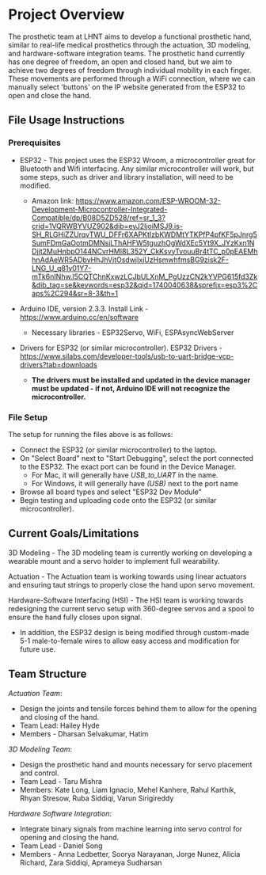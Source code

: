 # Project Overview

The prosthetic team at LHNT aims to develop a functional prosthetic hand, similar to real-life medical prosthetics through the actuation, 3D modeling, and hardware-software integration teams. The prosthetic hand currently has one degree of freedom, an open and closed hand, but we aim to achieve two degrees of freedom through individual mobility in each finger. These movements are performed through a WiFi connection, where we can manually select 'buttons' on the IP website generated from the ESP32 to open and close the hand.

## File Usage Instructions
### Prerequisites
- ESP32 - This project uses the ESP32 Wroom, a microcontroller great for Bluetooth and Wifi interfacing. Any similar microcontroller will work, but some steps, such as driver and library installation, will need to be modified.
  - Amazon link: https://www.amazon.com/ESP-WROOM-32-Development-Microcontroller-Integrated-Compatible/dp/B08D5ZD528/ref=sr_1_3?crid=1VQRWBYVUZ902&dib=eyJ2IjoiMSJ9.is-SH_RLGHiZZUrqvTWU_DFFr6XAPKtIzbKWDMtYTKPfP4pfKF5pJnrg5SumFDmGaOotmDMNsjLThAHFW5tguzhOgWdXEc5Yt9X_JYzKxn1NDjjt2MuHnbpO144NCvrHMI8L352Y_CkKsvyTvouuBr4tTC_p0pEAEMhhnAdAeWR5ADbyHhJhVjtOsdwjIxjUzHsmwhfmsBG9zisk2F-LNG_U_q81y01Y7-mTk6nINhw.l5CQTChnKxwzLCJbULXnM_PgUzzCN2kYVPG615fd3Zk&dib_tag=se&keywords=esp32&qid=1740040638&sprefix=esp3%2Caps%2C294&sr=8-3&th=1
    
- Arduino IDE, version 2.3.3. Install Link - https://www.arduino.cc/en/software
  - Necessary libraries - ESP32Servo, WiFi, ESPAsyncWebServer
    
- Drivers for ESP32 (or similar microcontroller). ESP32 Drivers - https://www.silabs.com/developer-tools/usb-to-uart-bridge-vcp-drivers?tab=downloads
  - **The drivers must be installed and updated in the device manager must be updated - if not, Arduino IDE will not recognize the microcontroller.**

### File Setup
The setup for running the files above is as follows:
- Connect the ESP32 (or similar microcontroller) to the laptop.
- On "Select Board" next to "Start Debugging", select the port connected to the ESP32. The exact port can be found in the Device Manager.
  - For Mac, it will generally have *USB_to_UART* in the name.
  - For Windows, it will generally have *(USB)* next to the port name
- Browse all board types and select "ESP32 Dev Module"
- Begin testing and uploading code onto the ESP32 (or similar microcontroller).

## Current Goals/Limitations

3D Modeling - The 3D modeling team is currently working on developing a wearable mount and a servo holder to implement full wearability.

Actuation - The Actuation team is working towards using linear actuators and ensuring taut strings to properly close the hand upon servo movement.

Hardware-Software Interfacing (HSI) - The HSI team is working towards redesigning the current servo setup with 360-degree servos and a spool to ensure the hand fully closes upon signal.
- In addition, the ESP32 design is being modified through custom-made 5-1 male-to-female wires to allow easy access and modification for future use.

## Team Structure

*Actuation Team*:
- Design the joints and tensile forces behind them to allow for the opening and closing of the hand.
- Team Lead: Hailey Hyde
- Members - Dharsan Selvakumar, Hatim 

*3D Modeling Team*:
- Design the prosthetic hand and mounts necessary for servo placement and control.
- Team Lead - Taru Mishra
- Members: Kate Long, Liam Ignacio, Mehel Kanhere, Rahul Karthik, Rhyan Stresow, Ruba Siddiqi, Varun Sirigireddy

*Hardware Software Integration*:
- Integrate binary signals from machine learning into servo control for opening and closing the hand.
- Team Lead - Daniel Song
- Members - Anna Ledbetter, Soorya Narayanan, Jorge Nunez, Alicia Richard, Zara Siddiqi, Aprameya Sudharsan

